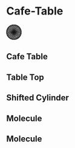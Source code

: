 # Cafe-Table

![](/project.svg)

## Cafe Table


## Table Top


## Shifted Cylinder


## Molecule


## Molecule


